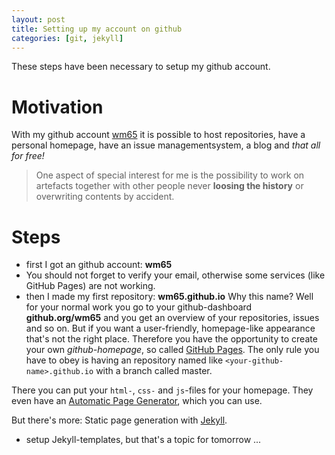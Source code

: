 ```yaml
---
layout: post
title: Setting up my account on github
categories: [git, jekyll]
---
```



<div class="message">
  These steps have been necessary to setup my github account.
</div>

Motivation
=============

With my github account <a href="#">wm65</a> it is possible to host repositories, 
have a personal homepage, have an issue managementsystem, a blog and *that all for free!*

> One aspect of special interest for me is the possibility to work on artefacts together with other people
never **loosing the history** or overwriting contents by accident. 


Steps
==============
* first I got an github account: **wm65**
* You should not forget to verify your email, otherwise some services (like GitHub Pages) are not working.
* then I made my first repository: **wm65.github.io** 
    Why this name? Well for your normal work you go to your github-dashboard **github.org/wm65** and you get an overview of your repositories, issues and so on.
    But if you want a user-friendly, homepage-like appearance that's not the right place. Therefore you have the opportunity to create your own *github-homepage*, so called [GitHub Pages](https://help.github.com/articles/what-are-github-pages).
    The only rule you have to obey is having an repository named like ```<your-github-name>.github.io``` with a branch called master.

There you can put your ```html-```, ```css-``` and ```js```-files for your homepage. They even have an [Automatic Page Generator](https://help.github.com/articles/creating-pages-with-the-automatic-generator), which you can use.

But there's more: Static page generation with [Jekyll](http://jekyllrb.com/). 

* setup Jekyll-templates, but that's a topic for tomorrow ...



